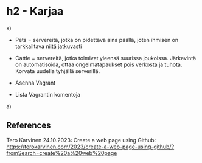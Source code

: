 # h2 - Karjaa

x)
- Pets = servereitä, jotka on pidettävä aina päällä, joten ihmisen on tarkkailtava niitä jatkuvasti
- Cattle = servereitä, jotka toimivat yleensä suurissa joukoissa. Järkevintä on automatisoida, ottaa ongelmatapaukset pois verkosta ja tuhota. Korvata uudella tyhjällä serverillä.

- Asenna Vagrant

- Lista Vagrantin komentoja

a)


## References
Tero Karvinen 24.10.2023: Create a web page using Github: https://terokarvinen.com/2023/create-a-web-page-using-github/?fromSearch=create%20a%20web%20page
